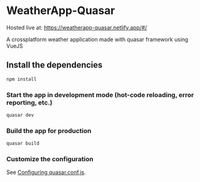 # WeatherApp-Quasar  
Hosted live at: https://weatherapp-quasar.netlify.app/#/  
  
A crossplatform weather application made with quasar framework using VueJS

## Install the dependencies
```bash
npm install
```

### Start the app in development mode (hot-code reloading, error reporting, etc.)
```bash
quasar dev
```


### Build the app for production
```bash
quasar build
```

### Customize the configuration
See [Configuring quasar.conf.js](https://quasar.dev/quasar-cli/quasar-conf-js).
